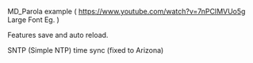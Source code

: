 MD_Parola example ( https://www.youtube.com/watch?v=7nPCIMVUo5g Large Font Eg. )

Features save and auto reload.

SNTP (Simple NTP) time sync (fixed to Arizona)
